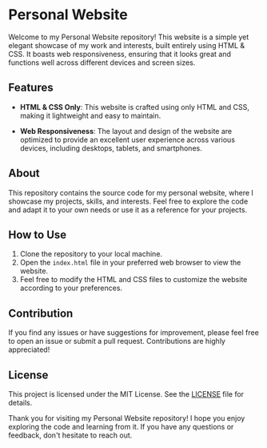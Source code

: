 # Personal Website

Welcome to my Personal Website repository! This website is a simple yet elegant showcase of my work and interests, built entirely using HTML & CSS. It boasts web responsiveness, ensuring that it looks great and functions well across different devices and screen sizes.

## Features

- **HTML & CSS Only**: This website is crafted using only HTML and CSS, making it lightweight and easy to maintain.
  
- **Web Responsiveness**: The layout and design of the website are optimized to provide an excellent user experience across various devices, including desktops, tablets, and smartphones.

## About

This repository contains the source code for my personal website, where I showcase my projects, skills, and interests. Feel free to explore the code and adapt it to your own needs or use it as a reference for your projects.

## How to Use

1. Clone the repository to your local machine.
2. Open the `index.html` file in your preferred web browser to view the website.
3. Feel free to modify the HTML and CSS files to customize the website according to your preferences.

## Contribution

If you find any issues or have suggestions for improvement, please feel free to open an issue or submit a pull request. Contributions are highly appreciated!

## License

This project is licensed under the MIT License. See the [LICENSE](LICENSE) file for details.

Thank you for visiting my Personal Website repository! I hope you enjoy exploring the code and learning from it. If you have any questions or feedback, don't hesitate to reach out.
